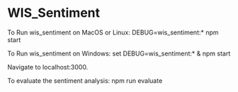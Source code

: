 # WIS_Sentiment

To Run wis_sentiment on MacOS or Linux:
DEBUG=wis_sentiment:* npm start

To Run wis_sentiment on Windows:
set DEBUG=wis_sentiment:* & npm start

Navigate to localhost:3000.

To evaluate the sentiment analysis:
npm run evaluate <filename>
